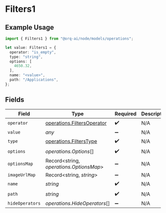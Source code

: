 # Filters1

## Example Usage

```typescript
import { Filters1 } from "@orq-ai/node/models/operations";

let value: Filters1 = {
  operator: "is_empty",
  type: "string",
  options: [
    4650.32,
  ],
  name: "<value>",
  path: "/Applications",
};
```

## Fields

| Field                                                                    | Type                                                                     | Required                                                                 | Description                                                              |
| ------------------------------------------------------------------------ | ------------------------------------------------------------------------ | ------------------------------------------------------------------------ | ------------------------------------------------------------------------ |
| `operator`                                                               | [operations.FiltersOperator](../../models/operations/filtersoperator.md) | :heavy_check_mark:                                                       | N/A                                                                      |
| `value`                                                                  | *any*                                                                    | :heavy_minus_sign:                                                       | N/A                                                                      |
| `type`                                                                   | [operations.FiltersType](../../models/operations/filterstype.md)         | :heavy_check_mark:                                                       | N/A                                                                      |
| `options`                                                                | *operations.Options*[]                                                   | :heavy_check_mark:                                                       | N/A                                                                      |
| `optionsMap`                                                             | Record<string, *operations.OptionsMap*>                                  | :heavy_minus_sign:                                                       | N/A                                                                      |
| `imageUrlMap`                                                            | Record<string, *string*>                                                 | :heavy_minus_sign:                                                       | N/A                                                                      |
| `name`                                                                   | *string*                                                                 | :heavy_check_mark:                                                       | N/A                                                                      |
| `path`                                                                   | *string*                                                                 | :heavy_check_mark:                                                       | N/A                                                                      |
| `hideOperators`                                                          | *operations.HideOperators*[]                                             | :heavy_minus_sign:                                                       | N/A                                                                      |